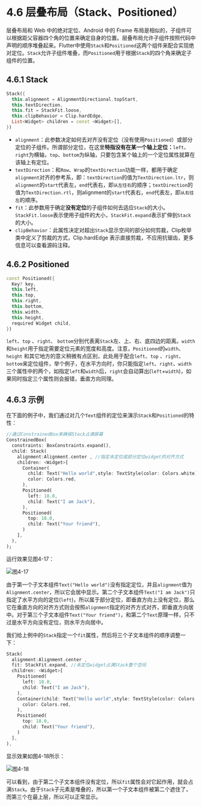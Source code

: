 # 4.6 层叠布局（Stack、Positioned）

层叠布局和 Web 中的绝对定位、Android 中的 Frame 布局是相似的，子组件可以根据距父容器四个角的位置来确定自身的位置。层叠布局允许子组件按照代码中声明的顺序堆叠起来。Flutter中使用`Stack`和`Positioned`这两个组件来配合实现绝对定位。`Stack`允许子组件堆叠，而`Positioned`用于根据`Stack`的四个角来确定子组件的位置。

## 4.6.1 Stack

```dart
Stack({
  this.alignment = AlignmentDirectional.topStart,
  this.textDirection,
  this.fit = StackFit.loose,
  this.clipBehavior = Clip.hardEdge,
  List<Widget> children = const <Widget>[],
})
```

- `alignment`：此参数决定如何去对齐没有定位（没有使用`Positioned`）或部分定位的子组件。所谓部分定位，在这里**特指没有在某一个轴上定位：**`left`、`right`为横轴，`top`、`bottom`为纵轴，只要包含某个轴上的一个定位属性就算在该轴上有定位。
- `textDirection`：和`Row`、`Wrap`的`textDirection`功能一样，都用于确定`alignment`对齐的参考系，即：`textDirection`的值为`TextDirection.ltr`，则`alignment`的`start`代表左，`end`代表右，即`从左往右`的顺序；`textDirection`的值为`TextDirection.rtl`，则alignment的`start`代表右，`end`代表左，即`从右往左`的顺序。
- `fit`：此参数用于确定**没有定位**的子组件如何去适应`Stack`的大小。`StackFit.loose`表示使用子组件的大小，`StackFit.expand`表示扩伸到`Stack`的大小。
- `clipBehavior`：此属性决定对超出`Stack`显示空间的部分如何剪裁，Clip枚举类中定义了剪裁的方式，Clip.hardEdge 表示直接剪裁，不应用抗锯齿，更多信息可以查看源码注释。

## 4.6.2 Positioned

```dart
const Positioned({
  Key? key,
  this.left, 
  this.top,
  this.right,
  this.bottom,
  this.width,
  this.height,
  required Widget child,
})
```

`left`、`top` 、`right`、 `bottom`分别代表离`Stack`左、上、右、底四边的距离。`width`和`height`用于指定需要定位元素的宽度和高度。注意，`Positioned`的`width`、`height` 和其它地方的意义稍微有点区别，此处用于配合`left`、`top` 、`right`、 `bottom`来定位组件，举个例子，在水平方向时，你只能指定`left`、`right`、`width`三个属性中的两个，如指定`left`和`width`后，`right`会自动算出(`left`+`width`)，如果同时指定三个属性则会报错，垂直方向同理。

## 4.6.3 示例

在下面的例子中，我们通过对几个`Text`组件的定位来演示`Stack`和`Positioned`的特性：

```dart
//通过ConstrainedBox来确保Stack占满屏幕
ConstrainedBox(
  constraints: BoxConstraints.expand(),
  child: Stack(
    alignment:Alignment.center , //指定未定位或部分定位widget的对齐方式
    children: <Widget>[
      Container(
        child: Text("Hello world",style: TextStyle(color: Colors.white)),
        color: Colors.red,
      ),
      Positioned(
        left: 18.0,
        child: Text("I am Jack"),
      ),
      Positioned(
        top: 18.0,
        child: Text("Your friend"),
      )        
    ],
  ),
);
```

运行效果见图4-17：

![图4-17](../imgs/4-17.png)

由于第一个子文本组件`Text("Hello world")`没有指定定位，并且`alignment`值为`Alignment.center`，所以它会居中显示。第二个子文本组件`Text("I am Jack")`只指定了水平方向的定位(`left`)，所以属于部分定位，即垂直方向上没有定位，那么它在垂直方向的对齐方式则会按照`alignment`指定的对齐方式对齐，即垂直方向居中。对于第三个子文本组件`Text("Your friend")`，和第二个`Text`原理一样，只不过是水平方向没有定位，则水平方向居中。

我们给上例中的`Stack`指定一个`fit`属性，然后将三个子文本组件的顺序调整一下：

```dart
Stack(
  alignment:Alignment.center ,
  fit: StackFit.expand, //未定位widget占满Stack整个空间
  children: <Widget>[
    Positioned(
      left: 18.0,
      child: Text("I am Jack"),
    ),
    Container(child: Text("Hello world",style: TextStyle(color: Colors.white)),
      color: Colors.red,
    ),
    Positioned(
      top: 18.0,
      child: Text("Your friend"),
    )
  ],
),
```

显示效果如图4-18所示：

![图4-18](../imgs/4-18.png)

可以看到，由于第二个子文本组件没有定位，所以`fit`属性会对它起作用，就会占满`Stack`。由于`Stack`子元素是堆叠的，所以第一个子文本组件被第二个遮住了，而第三个在最上层，所以可以正常显示。

